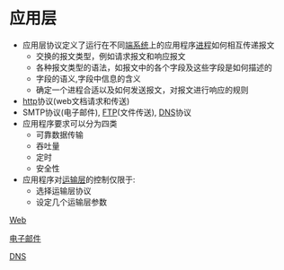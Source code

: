# 应用层

- 应用层协议定义了运行在不同[端系统](端系统.md)上的应用程序[进程](进程.md)如何相互传递报文
  - 交换的报文类型，例如请求报文和响应报文
  - 各种报文类型的语法，如报文中的各个字段及这些字段是如何描述的
  - 字段的语义,字段中信息的含义
  - 确定一个进程合适以及如何发送报文，对报文进行响应的规则
- [http](NetWork_Http.md)协议(web文档请求和传送)
- SMTP协议(电子邮件), [FTP](FTP.md)(文件传送), [DNS](DNS.md)协议
- 应用程序要求可以分为四类
  - 可靠数据传输
  - 吞吐量
  - 定时
  - 安全性
- 应用程序对[运输层](运输层.md)的控制仅限于:
  - 选择运输层协议
  - 设定几个运输层参数
  
[Web](Web.md)
  
[电子邮件](电子邮件.md)
  
[DNS](DNS.md)